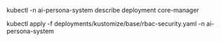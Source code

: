 kubectl -n ai-persona-system describe deployment core-manager

kubectl apply -f deployments/kustomize/base/rbac-security.yaml -n ai-persona-system

